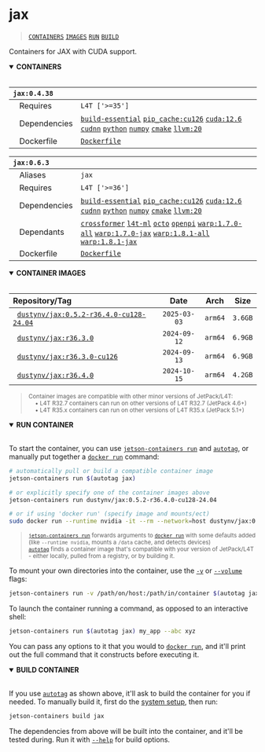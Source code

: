 # jax

> [`CONTAINERS`](#user-content-containers) [`IMAGES`](#user-content-images) [`RUN`](#user-content-run) [`BUILD`](#user-content-build)

Containers for JAX with CUDA support.
<details open>
<summary><b><a id="containers">CONTAINERS</a></b></summary>
<br>

| **`jax:0.4.38`** | |
| :-- | :-- |
| &nbsp;&nbsp;&nbsp;Requires | `L4T ['>=35']` |
| &nbsp;&nbsp;&nbsp;Dependencies | [`build-essential`](/packages/build/build-essential) [`pip_cache:cu126`](/packages/cuda/cuda) [`cuda:12.6`](/packages/cuda/cuda) [`cudnn`](/packages/cuda/cudnn) [`python`](/packages/build/python) [`numpy`](/packages/numeric/numpy) [`cmake`](/packages/build/cmake/cmake_pip) [`llvm:20`](/packages/build/llvm) |
| &nbsp;&nbsp;&nbsp;Dockerfile | [`Dockerfile`](Dockerfile) |

| **`jax:0.6.3`** | |
| :-- | :-- |
| &nbsp;&nbsp;&nbsp;Aliases | `jax` |
| &nbsp;&nbsp;&nbsp;Requires | `L4T ['>=36']` |
| &nbsp;&nbsp;&nbsp;Dependencies | [`build-essential`](/packages/build/build-essential) [`pip_cache:cu126`](/packages/cuda/cuda) [`cuda:12.6`](/packages/cuda/cuda) [`cudnn`](/packages/cuda/cudnn) [`python`](/packages/build/python) [`numpy`](/packages/numeric/numpy) [`cmake`](/packages/build/cmake/cmake_pip) [`llvm:20`](/packages/build/llvm) |
| &nbsp;&nbsp;&nbsp;Dependants | [`crossformer`](/packages/vla/crossformer) [`l4t-ml`](/packages/ml/l4t/l4t-ml) [`octo`](/packages/vla/octo) [`openpi`](/packages/robots/openpi) [`warp:1.7.0-all`](/packages/numeric/warp) [`warp:1.7.0-jax`](/packages/numeric/warp) [`warp:1.8.1-all`](/packages/numeric/warp) [`warp:1.8.1-jax`](/packages/numeric/warp) |
| &nbsp;&nbsp;&nbsp;Dockerfile | [`Dockerfile`](Dockerfile) |

</details>

<details open>
<summary><b><a id="images">CONTAINER IMAGES</a></b></summary>
<br>

| Repository/Tag | Date | Arch | Size |
| :-- | :--: | :--: | :--: |
| &nbsp;&nbsp;[`dustynv/jax:0.5.2-r36.4.0-cu128-24.04`](https://hub.docker.com/r/dustynv/jax/tags) | `2025-03-03` | `arm64` | `3.6GB` |
| &nbsp;&nbsp;[`dustynv/jax:r36.3.0`](https://hub.docker.com/r/dustynv/jax/tags) | `2024-09-12` | `arm64` | `6.9GB` |
| &nbsp;&nbsp;[`dustynv/jax:r36.3.0-cu126`](https://hub.docker.com/r/dustynv/jax/tags) | `2024-09-13` | `arm64` | `6.9GB` |
| &nbsp;&nbsp;[`dustynv/jax:r36.4.0`](https://hub.docker.com/r/dustynv/jax/tags) | `2024-10-15` | `arm64` | `4.2GB` |

> <sub>Container images are compatible with other minor versions of JetPack/L4T:</sub><br>
> <sub>&nbsp;&nbsp;&nbsp;&nbsp;• L4T R32.7 containers can run on other versions of L4T R32.7 (JetPack 4.6+)</sub><br>
> <sub>&nbsp;&nbsp;&nbsp;&nbsp;• L4T R35.x containers can run on other versions of L4T R35.x (JetPack 5.1+)</sub><br>
</details>

<details open>
<summary><b><a id="run">RUN CONTAINER</a></b></summary>
<br>

To start the container, you can use [`jetson-containers run`](/docs/run.md) and [`autotag`](/docs/run.md#autotag), or manually put together a [`docker run`](https://docs.docker.com/engine/reference/commandline/run/) command:
```bash
# automatically pull or build a compatible container image
jetson-containers run $(autotag jax)

# or explicitly specify one of the container images above
jetson-containers run dustynv/jax:0.5.2-r36.4.0-cu128-24.04

# or if using 'docker run' (specify image and mounts/ect)
sudo docker run --runtime nvidia -it --rm --network=host dustynv/jax:0.5.2-r36.4.0-cu128-24.04
```
> <sup>[`jetson-containers run`](/docs/run.md) forwards arguments to [`docker run`](https://docs.docker.com/engine/reference/commandline/run/) with some defaults added (like `--runtime nvidia`, mounts a `/data` cache, and detects devices)</sup><br>
> <sup>[`autotag`](/docs/run.md#autotag) finds a container image that's compatible with your version of JetPack/L4T - either locally, pulled from a registry, or by building it.</sup>

To mount your own directories into the container, use the [`-v`](https://docs.docker.com/engine/reference/commandline/run/#volume) or [`--volume`](https://docs.docker.com/engine/reference/commandline/run/#volume) flags:
```bash
jetson-containers run -v /path/on/host:/path/in/container $(autotag jax)
```
To launch the container running a command, as opposed to an interactive shell:
```bash
jetson-containers run $(autotag jax) my_app --abc xyz
```
You can pass any options to it that you would to [`docker run`](https://docs.docker.com/engine/reference/commandline/run/), and it'll print out the full command that it constructs before executing it.
</details>
<details open>
<summary><b><a id="build">BUILD CONTAINER</b></summary>
<br>

If you use [`autotag`](/docs/run.md#autotag) as shown above, it'll ask to build the container for you if needed.  To manually build it, first do the [system setup](/docs/setup.md), then run:
```bash
jetson-containers build jax
```
The dependencies from above will be built into the container, and it'll be tested during.  Run it with [`--help`](/jetson_containers/build.py) for build options.
</details>
